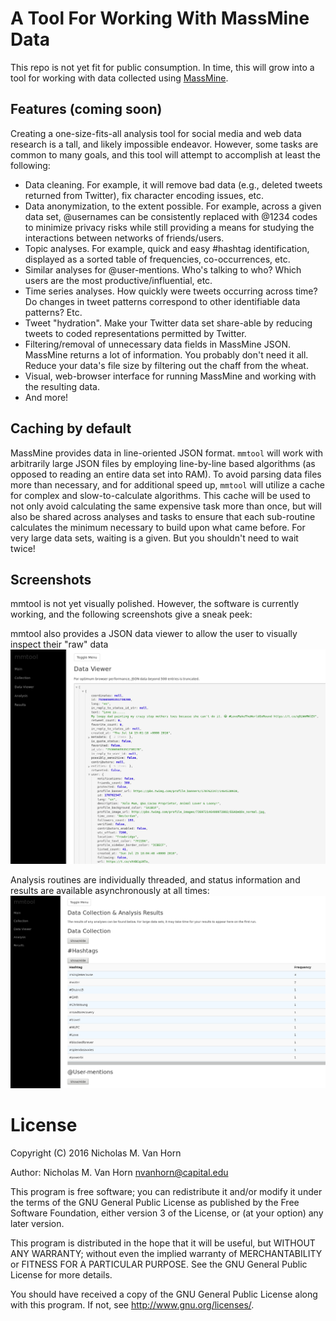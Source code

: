 # A Tool For Working With MassMine Data

This repo is not yet fit for public consumption. In time, this will grow into a tool for working with data collected using [MassMine](http://www.massmine.org). 

## Features (coming soon)

Creating a one-size-fits-all analysis tool for social media and web data research is a tall, and likely impossible endeavor. However, some tasks are common to many goals, and this tool will attempt to accomplish at least the following:

* Data cleaning. For example, it will remove bad data (e.g., deleted tweets returned from Twitter), fix character encoding issues, etc.
* Data anonymization, to the extent possible. For example, across a given data set, @usernames can be consistently replaced with @1234 codes to minimize privacy risks while still providing a means for studying the interactions between networks of friends/users.
* Topic analyses. For example, quick and easy #hashtag identification, displayed as a sorted table of frequencies, co-occurrences, etc.
* Similar analyses for @user-mentions. Who's talking to who? Which users are the most productive/influential, etc.
* Time series analyses. How quickly were tweets occurring across time? Do changes in tweet patterns correspond to other identifiable data patterns? Etc.
* Tweet "hydration". Make your Twitter data set share-able by reducing tweets to coded representations permitted by Twitter.
* Filtering/removal of unnecessary data fields in MassMine JSON. MassMine returns a lot of information. You probably don't need it all. Reduce your data's file size by filtering out the chaff from the wheat. 
* Visual, web-browser interface for running MassMine and working with the resulting data.
* And more!

## Caching by default

MassMine provides data in line-oriented JSON format. `mmtool` will work with arbitrarily large JSON files by employing line-by-line based algorithms (as opposed to reading an entire data set into RAM). To avoid parsing data files more than necessary, and for additional speed up, `mmtool` will utilize a cache for complex and slow-to-calculate algorithms. This cache will be used to not only avoid calculating the same expensive task more than once, but will also be shared across analyses and tasks to ensure that each sub-routine calculates the minimum necessary to build upon what came before. For very large data sets, waiting is a given. But you shouldn't need to wait twice!

## Screenshots
mmtool is not yet visually polished. However, the software is currently working, and the following screenshots give a sneak peek:

mmtool also provides a JSON data viewer to allow the user to visually inspect their "raw" data
![Data Viewer](https://github.com/n3mo/mmtool/raw/master/img/data-viewer.png)

Analysis routines are individually threaded, and status information and results are available asynchronously at all times:
![Analysis Results](https://github.com/n3mo/mmtool/raw/master/img/results.png)

# License

Copyright (C) 2016 Nicholas M. Van Horn

Author: Nicholas M. Van Horn <nvanhorn@capital.edu>

This program is free software; you can redistribute it and/or modify
it under the terms of the GNU General Public License as published by
the Free Software Foundation, either version 3 of the License, or
(at your option) any later version.

This program is distributed in the hope that it will be useful,
but WITHOUT ANY WARRANTY; without even the implied warranty of
MERCHANTABILITY or FITNESS FOR A PARTICULAR PURPOSE.  See the
GNU General Public License for more details.

You should have received a copy of the GNU General Public License
along with this program.  If not, see <http://www.gnu.org/licenses/>.
